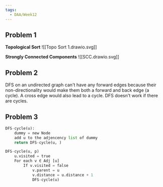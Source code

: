 ```yaml
---
tags:
  - DAA/Week12
---
```

## Problem 1
**Topological Sort**
![[Topo Sort 1.drawio.svg]]

**Strongly Connected Components**
![[SCC.drawio.svg]]

## Problem 2

DFS on an undirected graph can't have any forward edges because their non-directionality would make them both a forward and back edge (a cycle). A cross edge would also lead to a cycle. DFS doesn't work if there are cycles.

## Problem 3
```python
DFS-cycle(u):
	dummy = new Node
	add u to the adjencency list of dummy
	return DFS-cycle(u, ) 

DFS-cycle(u, p) 
	u.visited = true
	For each v ∈ Adj [u]
		If v.visited = false 
			v.parent = u 
			v.distance = u.distance + 1 
			DFS-cycle(u)
	
```